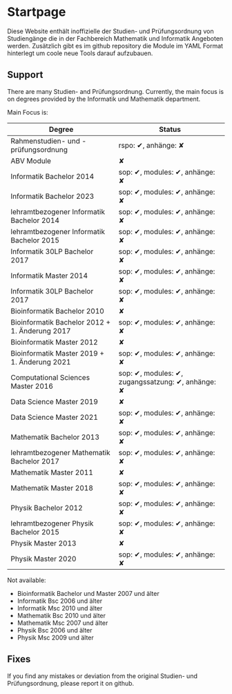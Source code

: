 # Startpage

Diese Website enthält inoffizielle der Studien- und Prüfungsordnung von Studiengänge
die in der Fachbereich Mathematik und Informatik Angeboten werden. Zusätzlich gibt es im github repository die Module
im YAML Format hinterlegt um coole neue Tools darauf aufzubauen.


## Support
There are many Studien- and Prüfungsordnung.
Currently, the main focus is on degrees provided by the
Informatik und Mathematik department.

Main Focus is:

| Degree                                         | Status  |
|------------------------------------------------|---------|
|Rahmenstudien- und -prüfungsordnung             | rspo: ✔, anhänge: ✘ |
|ABV Module                                      | ✘       |
|Informatik Bachelor 2014                        | sop: ✔, modules: ✔, anhänge: ✘ |
|Informatik Bachelor 2023                        | sop: ✔, modules: ✔, anhänge: ✘ |
|lehramtbezogener Informatik Bachelor 2014       | sop: ✔, modules: ✔, anhänge: ✘ |
|lehramtbezogener Informatik Bachelor 2015       | sop: ✔, modules: ✔, anhänge: ✘ |
|Informatik 30LP Bachelor 2017                   | sop: ✔, modules: ✔, anhänge: ✘ |
|Informatik Master 2014                          | sop: ✔, modules: ✔, anhänge: ✘ |
|Informatik 30LP Bachelor 2017                   | sop: ✔, modules: ✔, anhänge: ✘ |
|Bioinformatik Bachelor 2010                     | ✘       |
|Bioinformatik Bachelor 2012 + 1. Änderung 2017  | sop: ✔, modules: ✔, anhänge: ✘ |
|Bioinformatik Master 2012                       | ✘       |
|Bioinformatik Master 2019 + 1. Änderung 2021    | sop: ✔, modules: ✔, anhänge: ✘ |
|Computational Sciences Master 2016              | sop: ✔, modules: ✔, zugangssatzung: ✔, anhänge: ✘ |
|Data Science Master 2019                        | ✘       |
|Data Science Master 2021                        | sop: ✔, modules: ✔, anhänge: ✘ |
|Mathematik Bachelor 2013                        | sop: ✔, modules: ✔, anhänge: ✘ |
|lehramtbezogener Mathematik Bachelor 2017       | sop: ✔, modules: ✔, anhänge: ✘ |
|Mathematik Master 2011                          | ✘       |
|Mathematik Master 2018                          | sop: ✔, modules: ✔, anhänge: ✘ |
|Physik Bachelor 2012                            | sop: ✔, modules: ✔, anhänge: ✘ |
|lehramtbezogener Physik Bachelor 2015           | sop: ✔, modules: ✔, anhänge: ✘ |
|Physik Master 2013                              | ✘       |
|Physik Master 2020                              | sop: ✔, modules: ✔, anhänge: ✘ |




Not available:

  - Bioinformatik Bachelor und Master 2007 und älter
  - Informatik Bsc 2006 und älter
  - Informatik Msc 2010 und älter
  - Mathematik Bsc 2010 und älter
  - Mathematik Msc 2007 und älter
  - Physik Bsc 2006 und älter
  - Physik Msc 2009 und älter

## Fixes
If you find any mistakes or deviation from the original Studien- und Prüfungsordnung, please
report it on github.
